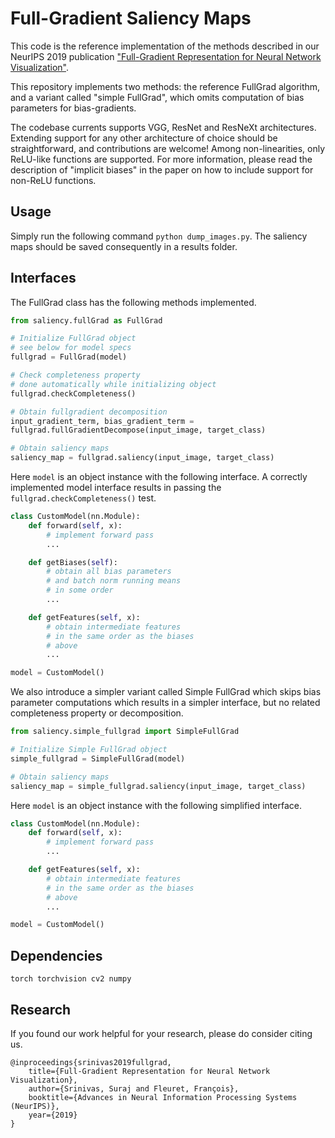 # Full-Gradient Saliency Maps 

This code is the reference implementation of the methods described 
in our NeurIPS 2019 publication ["Full-Gradient Representation for Neural Network Visualization"](https://arxiv.org/abs/1905.00780).

This repository implements two methods: the reference FullGrad algorithm, and a variant called "simple FullGrad", which omits computation of bias parameters for bias-gradients. 

The codebase currents supports VGG, ResNet and ResNeXt architectures. Extending support for any other architecture of choice should be straightforward, and contributions are welcome! Among non-linearities, only ReLU-like functions are supported. For more information, please read the description of "implicit  biases" in the paper on how to include support for non-ReLU functions.

## Usage
Simply run the following command `python dump_images.py`. The saliency maps should be saved consequently in a results folder.

## Interfaces

The FullGrad class has the following methods implemented.

```python
from saliency.fullGrad as FullGrad

# Initialize FullGrad object
# see below for model specs
fullgrad = FullGrad(model)

# Check completeness property
# done automatically while initializing object
fullgrad.checkCompleteness()

# Obtain fullgradient decomposition
input_gradient_term, bias_gradient_term = 
fullgrad.fullGradientDecompose(input_image, target_class)

# Obtain saliency maps
saliency_map = fullgrad.saliency(input_image, target_class)
```

Here `model` is an object instance with the following interface. A correctly implemented model interface results in passing the `fullgrad.checkCompleteness()` test.

```python
class CustomModel(nn.Module):
    def forward(self, x):
        # implement forward pass
        ...

    def getBiases(self):
        # obtain all bias parameters
        # and batch norm running means
        # in some order
        ...

    def getFeatures(self, x):
        # obtain intermediate features
        # in the same order as the biases
        # above
        ...

model = CustomModel()
```

We also introduce a simpler variant called Simple FullGrad which skips bias parameter computations which results in a simpler interface, but no related completeness property or decomposition.

```python
from saliency.simple_fullgrad import SimpleFullGrad

# Initialize Simple FullGrad object
simple_fullgrad = SimpleFullGrad(model)

# Obtain saliency maps
saliency_map = simple_fullgrad.saliency(input_image, target_class)
```

Here `model` is an object instance with the following simplified interface.

```python
class CustomModel(nn.Module):
    def forward(self, x):
        # implement forward pass
        ...

    def getFeatures(self, x):
        # obtain intermediate features
        # in the same order as the biases
        # above
        ...

model = CustomModel()
```


## Dependencies
``` 
torch torchvision cv2 numpy 
```

## Research
If you found our work helpful for your research, please do consider citing us.
```
@inproceedings{srinivas2019fullgrad,
    title={Full-Gradient Representation for Neural Network Visualization},
    author={Srinivas, Suraj and Fleuret, François},
    booktitle={Advances in Neural Information Processing Systems (NeurIPS)},
    year={2019}
}
```
